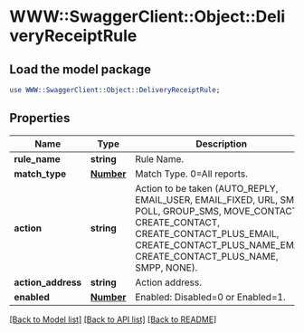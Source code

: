 # WWW::SwaggerClient::Object::DeliveryReceiptRule

## Load the model package
```perl
use WWW::SwaggerClient::Object::DeliveryReceiptRule;
```

## Properties
Name | Type | Description | Notes
------------ | ------------- | ------------- | -------------
**rule_name** | **string** | Rule Name. | 
**match_type** | [**Number**](Number.md) | Match Type. 0&#x3D;All reports. | 
**action** | **string** | Action to be taken (AUTO_REPLY, EMAIL_USER, EMAIL_FIXED, URL, SMS, POLL, GROUP_SMS, MOVE_CONTACT, CREATE_CONTACT, CREATE_CONTACT_PLUS_EMAIL, CREATE_CONTACT_PLUS_NAME_EMAIL CREATE_CONTACT_PLUS_NAME, SMPP, NONE). | 
**action_address** | **string** | Action address. | 
**enabled** | [**Number**](Number.md) | Enabled: Disabled&#x3D;0 or Enabled&#x3D;1. | 

[[Back to Model list]](../README.md#documentation-for-models) [[Back to API list]](../README.md#documentation-for-api-endpoints) [[Back to README]](../README.md)



